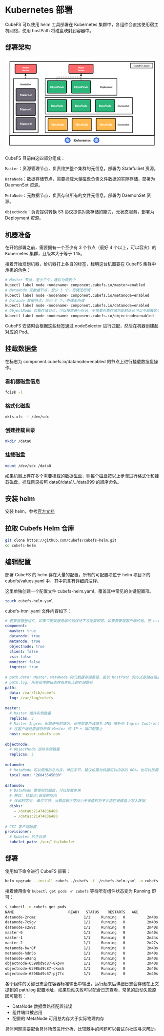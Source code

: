 # Kubernetes 部署

CubeFS 可以使用 helm 工具部署在 Kubernetes 集群中，各组件会直接使用宿主机网络，使用 hostPath 将磁盘映射到容器中。

## 部署架构

![image](./pic/k8s-component.png)

CubeFS 目前由这四部分组成：

`Master`：资源管理节点，负责维护整个集群的元信息，部署为 StatefulSet 资源。

`DataNode`：数据存储节点，需要挂载大量磁盘负责文件数据的实际存储，部署为 DaemonSet 资源。

`MetaNode`：元数据节点，负责存储所有的文件元信息，部署为 DaemonSet 资源。

`ObjectNode`：负责提供转换 S3 协议提供对象存储的能力，无状态服务，部署为 Deployment 资源。

## 机器准备

在开始部署之前，需要拥有一个至少有 3 个节点（最好 4 个以上，可以容灾）的 Kubernetes 集群，且版本大于等于 1.15。

接着开始规划机器，给机器打上各自的标签，标明这台机器要在 CubeFS 集群中承担的角色：

``` bash
# Master 节点，至少三个，建议为奇数个
kubectl label node <nodename> component.cubefs.io/master=enabled
# MetaNode 元数据节点，至少 3 个，奇偶无所谓
kubectl label node <nodename> component.cubefs.io/metanode=enabled
# Dataode 数据节点，至少 3 个，奇偶无所谓
kubectl label node <nodename> component.cubefs.io/datanode=enabled
# ObjectNode 对象存储节点，可以按需进行标记，不需要对象存储功能的话也可以不部署这个组件
kubectl label node <nodename> component.cubefs.io/objectnode=enabled
```

CubeFS 安装时会根据这些标签通过 nodeSelector 进行匹配，然后在机器创建起对应的 Pod。

## 挂载数据盘

在标志为 component.cubefs.io/datanode=enabled 的节点上进行挂载数据盘操作。

### 看机器磁盘信息

``` bash
fdisk -l
```

### 格式化磁盘

``` bash
mkfs.xfs -f /dev/sdx
```

### 创建挂载目录

``` bash
mkdir /data0
```

### 挂载磁盘

``` bash
mount /dev/sdx /data0
```

如果机器上存在多个需要挂载的数据磁盘，则每个磁盘按以上步骤进行格式化和挂载磁盘，挂载目录按照 data0/data1/../data999 的顺序命名。

## 安装 helm

安装 helm，参考[官方文档](https://helm.sh/docs/intro/install/)

## 拉取 Cubefs Helm 仓库

``` bash
git clone https://github.com/cubefs/cubefs-helm.git
cd cubefs-helm
```

## 编辑配置

部署 CubeFS 的 helm 存在大量的配置，所有的可配置项位于 helm 项目下的 cubefs/values.yaml 中，其中包含有详细的注释。

这里单独创建一个配置文件 cubefs-helm.yaml，覆盖其中常见的关键配置项。

``` bash
touch cubefs-helm.yaml
```

cubefs-html.yaml 文件内容如下：

``` yaml
# 要安装哪些组件，如果只安装服务端的话保持下方配置即可，如果要安装客户端的话，把 csi 设置为 true
component:
  master: true
  datanode: true
  metanode: true
  objectnode: true
  client: false
  csi: false
  monitor: false
  ingress: true

# path.data: Master、MetaNode 的元数据存储路径，会以 hostPath 的方式存储在宿主机上，建议使用性能较高的底层磁盘
# path.log: 所有组件的日志在宿主机上的存储路径
path:
  data: /var/lib/cubefs
  log: /var/log/cubefs

master:
  # Master 组件实例数量
  replicas: 3
  # Master Ingres 配置使用的域名，记得需要将该域名 DNS 解析到 Ingres Controller 的入口，当然也可以不配置，
  # 在客户端处直接将所有 Master 的 IP + 端口配置上
  host: master.cubefs.com

objectnode:
  # ObjectNode 组件实例数量
  replicas: 3
  
metanode:
  # MetaNode 可以使用的总内存，单位字节，建议设置为机器可以内存的 80%，也可以按需减少
  total_mem: "26843545600"

datanode:
  # DataNode 要使用的磁盘，可以挂载多块
  # 格式: 挂载点:保留的空间
  # 保留的空间: 单位字节，当磁盘剩余空间小于该值时将不会再在该磁盘上写入数据
  disks:
    - /data0:21474836480
    - /data1:21474836480

# CSI 客户端配置
provisioner:
  # Kubelet 的主目录
  kubelet_path: /var/lib/kubelet
```

## 部署

使用如下命令进行 CubeFS 部署：

``` bash
helm upgrade --install cubefs ./cubefs -f ./cubefs-helm.yaml -n cubefs --create-namespace
```

接着使用命令 `kubectl get pods -n cubefs` 等待所有组件状态变为 Running 即可：

``` bash
$ kubectl -n cubefs get pods
NAME                         READY   STATUS    RESTARTS   AGE
datanode-2rcmz                      1/1     Running   0          2m40s
datanode-7c9gv                      1/1     Running   0          2m40s
datanode-s2w8z                      1/1     Running   0          2m40s
master-0                            1/1     Running   0          2m40s
master-1                            1/1     Running   0          2m34s
master-2                            1/1     Running   0          2m27s
metanode-bwr8f                      1/1     Running   0          2m40s
metanode-hdn5b                      1/1     Running   0          2m40s
metanode-w9snq                      1/1     Running   0          2m40s
objectnode-6598bd9c87-8kpvv         1/1     Running   0          2m40s
objectnode-6598bd9c87-ckwsh         1/1     Running   0          2m40s
objectnode-6598bd9c87-pj7fc         1/1     Running   0          2m40s
```

各个组件的关键日志会在容器标准输出中输出，运行起来后详细日志会存储在上文提到的 path.log 配置地址，如果启动失败可以配合日志查看，常见的启动失败原因可能有：

- DataNode 数据盘路径配置错误
- 组件端口被占用
- 配置的 MetaNode 可用总内存大于实际物理内存

具体问题需要配合具体场景进行分析，比较棘手的问题可以尝试向社区寻求帮助。